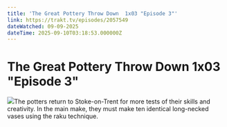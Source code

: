 ```yaml
---
title: 'The Great Pottery Throw Down  1x03 "Episode 3"' 
link: https://trakt.tv/episodes/2057549
dateWatched: 09-09-2025
dateTime: 2025-09-10T03:18:53.000000Z
---
```

# The Great Pottery Throw Down  1x03 "Episode 3"

![](https://walter-r2.trakt.tv/images/episodes/002/057/549/screenshots/thumb/980bcb090d.jpg)The potters return to Stoke-on-Trent for more tests of their skills and creativity. In the main make, they must make ten identical long-necked vases using the raku technique.